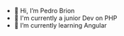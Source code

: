 - 👋 Hi, I’m Pedro Brion
- 👀 I'm currently a junior Dev on PHP
- 🌱 I’m currently learning Angular

<!---
Brion-bitzen/Brion-bitzen is a ✨ special ✨ repository because its `README.md` (this file) appears on your GitHub profile.
You can click the Preview link to take a look at your changes.
--->
